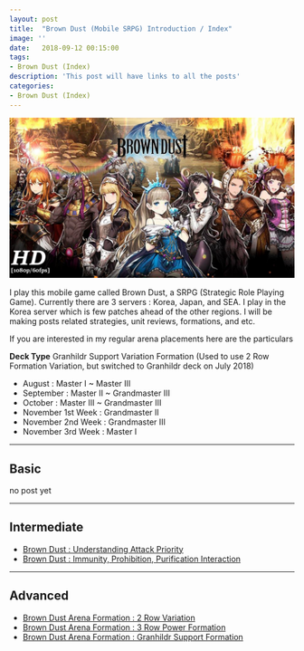 ```yaml
---
layout: post
title:  "Brown Dust (Mobile SRPG) Introduction / Index"
image: ''
date:   2018-09-12 00:15:00
tags:
- Brown Dust (Index)
description: 'This post will have links to all the posts'
categories:
- Brown Dust (Index)
---
```


<img src="../uploads/browndust-introduction-main.jpg">

I play this mobile game called Brown Dust, a SRPG (Strategic Role Playing Game). Currently there are 3 servers : Korea, Japan, and SEA. I play in the Korea server which is few patches ahead of the other regions. I will be making posts related strategies, unit reviews, formations, and etc.

If you are interested in my regular arena placements here are the particulars

**Deck Type** Granhildr Support Variation Formation
(Used to use 2 Row Formation Variation, but switched to Granhildr deck on July 2018)

* August : Master I ~ Master III
* September : Master II ~ Grandmaster III
* October : Master III ~ Grandmaster III
* November 1st Week : Grandmaster II
* November 2nd Week : Grandmaster III
* November 3rd Week : Master I

---

## Basic

no post yet

---

## Intermediate

* [Brown Dust : Understanding Attack Priority](https://jinwooooo.github.io/jinwooooo-blog/browndust-understanding-attack-priority/)
* [Brown Dust : Immunity, Prohibition, Purification Interaction](https://jinwooooo.github.io/jinwooooo-blog/browndust-immunity-prohibition-purification-interaction/)

---

## Advanced

* [Brown Dust Arena Formation : 2 Row Variation](https://jinwooooo.github.io/jinwooooo-blog/browndust-arena-formation-2-row-variation/)
* [Brown Dust Arena Formation : 3 Row Power Formation](https://jinwooooo.github.io/jinwooooo-blog/browndust-arena-formation-2-row-variation-extension-(3row)/)
* [Brown Dust Arena Formation : Granhildr Support Formation](https://jinwooooo.github.io/jinwooooo-blog/browndust-arena-formation-granhildr-support-formation/)
